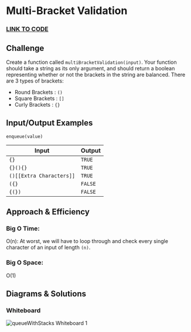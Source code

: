# Multi-Bracket Validation

### **[LINK TO CODE](https://github.com/alex-whan/data-structures-and-algorithms/blob/master/javascript/challenges/multiBracketValidation/multi-bracket-validation.js)**

## Challenge

Create a function called `multiBracketValidation(input)`. Your function should take a string as its only argument, and should return a boolean representing whether or not the brackets in the string are balanced. There are 3 types of brackets:

- Round Brackets : `()`
- Square Brackets : `[]`
- Curly Brackets : `{}`

## Input/Output Examples

`enqueue(value)`

| Input                    | Output  |
| ------------------------ | ------- |
| `{} `                    | `TRUE`  |
| `{}(){} `                | `TRUE`  |
| `()[[Extra Characters]]` | `TRUE`  |
| `({}`                    | `FALSE` |
| `{(})`                   | `FALSE` |

## Approach & Efficiency

### Big O Time:

O(n): At worst, we will have to loop through and check every single character of an input of length `(n)`.

### Big O Space:

O(1)

## Diagrams & Solutions

### Whiteboard

![queueWithStacks Whiteboard 1](./queueWithStacks.png)
